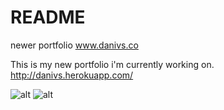 # README

newer portfolio
www.danivs.co

This is my new portfolio i'm currently working on.
http://danivs.herokuapp.com/


![alt](https://github.com/DaniVSainz/New-Portfolio/blob/master/home-page.gif)
![alt](https://github.com/DaniVSainz/New-Portfolio/blob/master/projects.gif)
